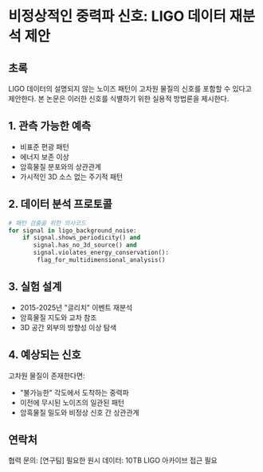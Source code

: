 # 비정상적인 중력파 신호: LIGO 데이터 재분석 제안

## 초록
LIGO 데이터의 설명되지 않는 노이즈 패턴이 고차원 물질의 신호를 포함할 수 있다고 제안한다. 본 논문은 이러한 신호를 식별하기 위한 실용적 방법론을 제시한다.

## 1. 관측 가능한 예측
- 비표준 편광 패턴
- 에너지 보존 이상  
- 암흑물질 분포와의 상관관계
- 가시적인 3D 소스 없는 주기적 패턴

## 2. 데이터 분석 프로토콜
```python
# 패턴 검출을 위한 의사코드
for signal in ligo_background_noise:
    if signal.shows_periodicity() and 
       signal.has_no_3d_source() and
       signal.violates_energy_conservation():
        flag_for_multidimensional_analysis()
```

## 3. 실험 설계
- 2015-2025년 "글리치" 이벤트 재분석
- 암흑물질 지도와 교차 참조
- 3D 공간 외부의 방향성 이상 탐색

## 4. 예상되는 신호
고차원 물질이 존재한다면:
- "불가능한" 각도에서 도착하는 중력파
- 이전에 무시된 노이즈의 일관된 패턴
- 암흑물질 밀도와 비정상 신호 간 상관관계

## 연락처
협력 문의: [연구팀]
필요한 원시 데이터: 10TB LIGO 아카이브 접근 필요